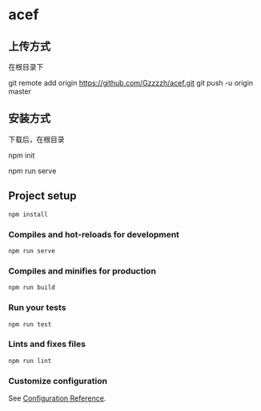 # acef

## 上传方式
在根目录下

git remote add origin https://github.com/Gzzzzh/acef.git
git push -u origin master

## 安装方式
下载后，在根目录

npm init

npm run serve 

## Project setup
```
npm install
```

### Compiles and hot-reloads for development
```
npm run serve
```

### Compiles and minifies for production
```
npm run build
```

### Run your tests
```
npm run test
```

### Lints and fixes files
```
npm run lint
```

### Customize configuration
See [Configuration Reference](https://cli.vuejs.org/config/).
